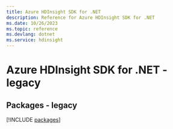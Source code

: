 ```yaml
---
title: Azure HDInsight SDK for .NET
description: Reference for Azure HDInsight SDK for .NET
ms.date: 10/26/2023
ms.topic: reference
ms.devlang: dotnet
ms.service: hdinsight
---
```

# Azure HDInsight SDK for .NET - legacy
## Packages - legacy
[!INCLUDE [packages](hdinsight-index.md)]